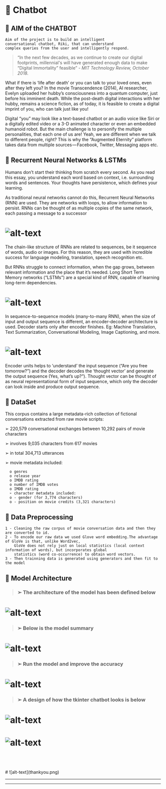 
# &#x1F49C; Chatbot


## &#x1F539; AIM of the CHATBOT
    Aim of the project is to build an intelligent
    conversational chatbot, Riki, that can understand
    complex queries from the user and intelligently respond.
    
> “In the next few decades, as we continue to create our digital footprints, millennial's will have generated enough data to make “Digital Immortality” feasible” - *MIT Technology Review, October 2018.*


What if there is ‘life after death’ or you can talk to your loved ones, even after they left you? In the movie Transcendence
(2014), AI researcher, Evelyn uploaded her hubby’s consciousness into a quantum computer, just before his imminent death. While 
the post-death digital interactions with her hubby, remains a science fiction, as of today, it is feasible to create a digital 
imprint of you, who can talk just like you!

Digital “you” may look like a text-based chatbot or an audio voice like Siri or a digitally edited video or a 3-D animated 
character or even an embedded humanoid robot. But the main challenge is to personify the multiple personalities, that each one 
of us are! Yeah, we are different when we talk to different people, right? This is why the “Augmented Eternity” platform takes 
data from multiple sources — Facebook, Twitter, Messaging apps etc.





## &#x1F539; Recurrent Neural Networks & LSTMs

Humans don’t start their thinking from scratch every second. As you read this essay, you understand each word based on context, 
i.e. surrounding words and sentences. Your thoughts have persistence, which defines your learning.

As traditional neural networks cannot do this, Recurrent Neural Networks (RNN) are used. They are networks with loops, to allow information to persist. RNNs can be thought of as multiple copies of the same network, each passing a message to a successor

# ![alt-text](https://github.com/AdroitAnandAI/LSTM-Attention-based-Generative-Chat-bot/blob/master/images/1.png)

The chain-like structure of RNNs are related to sequences, be it sequence of words, audio or images. For this reason, they are used with incredible success for language modeling, translation, speech recognition etc.

But RNNs struggle to connect information, when the gap grows, between relevant information and the place that it’s needed. Long Short Term Memory networks (“LSTMs”) are a special kind of RNN, capable of learning long-term dependencies.

# ![alt-text](https://github.com/AdroitAnandAI/LSTM-Attention-based-Generative-Chat-bot/blob/master/images/2.png)

In sequence-to-sequence models (many-to-many RNN), when the size of input and output sequence is different, an encoder-decoder architecture is used. Decoder starts only after encoder finishes. Eg: Machine Translation, Text Summarization, Conversational Modeling, Image Captioning, and more.

# ![alt-text](https://github.com/AdroitAnandAI/LSTM-Attention-based-Generative-Chat-bot/blob/master/images/3.png)

Encoder units helps to ‘understand’ the input sequence (“Are you free tomorrow?”) and the decoder decodes the ‘thought vector’ and generate the output sequence (Yes, what’s up?”). Thought vector can be thought of as neural representational form of input sequence, which only the decoder can look inside and produce output sequence.





## &#x1F539; DataSet

This corpus contains a large metadata-rich collection of fictional conversations extracted from
raw movie scripts:

➢ 220,579 conversational exchanges between 10,292 pairs of movie characters

➢ involves 9,035 characters from 617 movies

➢ in total 304,713 utterances

➢ movie metadata included:

      o genres
      o release year
      o IMDB rating
      o number of IMDB votes
      o IMDB rating
      ➢ character metadata included:
      o - gender (for 3,774 characters)
      o - position on movie credits (3,321 characters)
      



## &#x1F539; Data Preprocessing

    1 - Cleaning the raw corpus of movie conversation data and then they are converted to id.
    2 - To encode our raw data we used Glove word embedding.The advantage of GloVe is that, unlike Word2vec,
        GloVe does not rely just on local statistics (local context information of words), but incorporates global
        statistics (word co-occurrence) to obtain word vectors.
    3 - Then trainning data is generated using generators and then fit to the model
    

## &#x1F539; Model Architecture

> <h3>➢ The architecture of the model has been defined below</h3>

# ![alt-text](image.png)

> <h3>➢ Below is the model summary</h3>

# ![alt-text](model.summary.png)

> <h3>➢ Run the model and improve the accuracy</h3>

# ![alt-text](epoch.png)

> <h3>➢ A design of how the tkinter chatbot looks is below</h3>

# ![alt-text](chatbot.png)

# ![alt-text](submitted_by.png)
<br>
<br>
<br>
# ![alt-text](thankyou.png)
<hr>
<hr>

